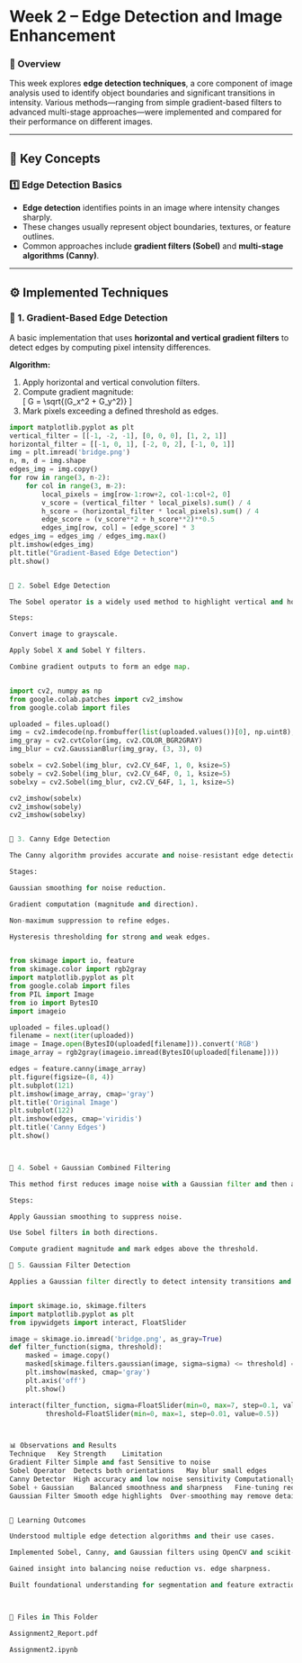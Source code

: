 # Week 2 – Edge Detection and Image Enhancement

### 🧭 Overview
This week explores **edge detection techniques**, a core component of image analysis used to identify object boundaries and significant transitions in intensity. 
Various methods—ranging from simple gradient-based filters to advanced multi-stage approaches—were implemented and compared for their performance on different images.

---

## 🧩 Key Concepts

### 1️⃣ Edge Detection Basics
- **Edge detection** identifies points in an image where intensity changes sharply.
- These changes usually represent object boundaries, textures, or feature outlines.
- Common approaches include **gradient filters (Sobel)** and **multi-stage algorithms (Canny)**.

---

## ⚙️ Implemented Techniques

### 🔹 1. Gradient-Based Edge Detection
A basic implementation that uses **horizontal and vertical gradient filters** to detect edges by computing pixel intensity differences.

**Algorithm:**
1. Apply horizontal and vertical convolution filters.  
2. Compute gradient magnitude:  
   \[
   G = \sqrt{(G_x^2 + G_y^2)}
   \]
3. Mark pixels exceeding a defined threshold as edges.

```python
import matplotlib.pyplot as plt
vertical_filter = [[-1, -2, -1], [0, 0, 0], [1, 2, 1]]
horizontal_filter = [[-1, 0, 1], [-2, 0, 2], [-1, 0, 1]]
img = plt.imread('bridge.png')
n, m, d = img.shape
edges_img = img.copy()
for row in range(3, n-2):
    for col in range(3, m-2):
        local_pixels = img[row-1:row+2, col-1:col+2, 0]
        v_score = (vertical_filter * local_pixels).sum() / 4
        h_score = (horizontal_filter * local_pixels).sum() / 4
        edge_score = (v_score**2 + h_score**2)**0.5
        edges_img[row, col] = [edge_score] * 3
edges_img = edges_img / edges_img.max()
plt.imshow(edges_img)
plt.title("Gradient-Based Edge Detection")
plt.show()


🔹 2. Sobel Edge Detection

The Sobel operator is a widely used method to highlight vertical and horizontal edges.

Steps:

Convert image to grayscale.

Apply Sobel X and Sobel Y filters.

Combine gradient outputs to form an edge map.


import cv2, numpy as np
from google.colab.patches import cv2_imshow
from google.colab import files

uploaded = files.upload()
img = cv2.imdecode(np.frombuffer(list(uploaded.values())[0], np.uint8), cv2.IMREAD_COLOR)
img_gray = cv2.cvtColor(img, cv2.COLOR_BGR2GRAY)
img_blur = cv2.GaussianBlur(img_gray, (3, 3), 0)

sobelx = cv2.Sobel(img_blur, cv2.CV_64F, 1, 0, ksize=5)
sobely = cv2.Sobel(img_blur, cv2.CV_64F, 0, 1, ksize=5)
sobelxy = cv2.Sobel(img_blur, cv2.CV_64F, 1, 1, ksize=5)

cv2_imshow(sobelx)
cv2_imshow(sobely)
cv2_imshow(sobelxy)


🔹 3. Canny Edge Detection

The Canny algorithm provides accurate and noise-resistant edge detection through a multi-step process.

Stages:

Gaussian smoothing for noise reduction.

Gradient computation (magnitude and direction).

Non-maximum suppression to refine edges.

Hysteresis thresholding for strong and weak edges.


from skimage import io, feature
from skimage.color import rgb2gray
import matplotlib.pyplot as plt
from google.colab import files
from PIL import Image
from io import BytesIO
import imageio

uploaded = files.upload()
filename = next(iter(uploaded))
image = Image.open(BytesIO(uploaded[filename])).convert('RGB')
image_array = rgb2gray(imageio.imread(BytesIO(uploaded[filename])))

edges = feature.canny(image_array)
plt.figure(figsize=(8, 4))
plt.subplot(121)
plt.imshow(image_array, cmap='gray')
plt.title('Original Image')
plt.subplot(122)
plt.imshow(edges, cmap='viridis')
plt.title('Canny Edges')
plt.show()



🔹 4. Sobel + Gaussian Combined Filtering

This method first reduces image noise with a Gaussian filter and then applies Sobel filtering for edge enhancement.

Steps:

Apply Gaussian smoothing to suppress noise.

Use Sobel filters in both directions.

Compute gradient magnitude and mark edges above the threshold.

🔹 5. Gaussian Filter Detection

Applies a Gaussian filter directly to detect intensity transitions and highlight edges.


import skimage.io, skimage.filters
import matplotlib.pyplot as plt
from ipywidgets import interact, FloatSlider

image = skimage.io.imread('bridge.png', as_gray=True)
def filter_function(sigma, threshold):
    masked = image.copy()
    masked[skimage.filters.gaussian(image, sigma=sigma) <= threshold] = 0
    plt.imshow(masked, cmap='gray')
    plt.axis('off')
    plt.show()

interact(filter_function, sigma=FloatSlider(min=0, max=7, step=0.1, value=2.5),
         threshold=FloatSlider(min=0, max=1, step=0.01, value=0.5))



📊 Observations and Results
Technique	Key Strength	Limitation
Gradient Filter	Simple and fast	Sensitive to noise
Sobel Operator	Detects both orientations	May blur small edges
Canny Detector	High accuracy and low noise sensitivity	Computationally expensive
Sobel + Gaussian	Balanced smoothness and sharpness	Fine-tuning required
Gaussian Filter	Smooth edge highlights	Over-smoothing may remove details


🧠 Learning Outcomes

Understood multiple edge detection algorithms and their use cases.

Implemented Sobel, Canny, and Gaussian filters using OpenCV and scikit-image.

Gained insight into balancing noise reduction vs. edge sharpness.

Built foundational understanding for segmentation and feature extraction tasks.



📁 Files in This Folder

Assignment2_Report.pdf

Assignment2.ipynb
